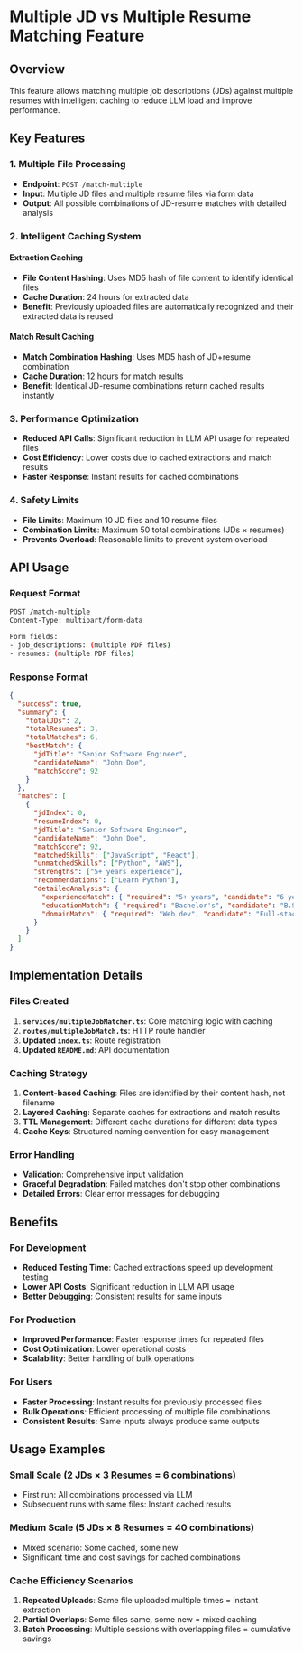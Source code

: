 # Multiple JD vs Multiple Resume Matching Feature

## Overview
This feature allows matching multiple job descriptions (JDs) against multiple resumes with intelligent caching to reduce LLM load and improve performance.

## Key Features

### 1. Multiple File Processing
- **Endpoint**: `POST /match-multiple`
- **Input**: Multiple JD files and multiple resume files via form data
- **Output**: All possible combinations of JD-resume matches with detailed analysis

### 2. Intelligent Caching System
#### Extraction Caching
- **File Content Hashing**: Uses MD5 hash of file content to identify identical files
- **Cache Duration**: 24 hours for extracted data
- **Benefit**: Previously uploaded files are automatically recognized and their extracted data is reused

#### Match Result Caching  
- **Match Combination Hashing**: Uses MD5 hash of JD+resume combination
- **Cache Duration**: 12 hours for match results
- **Benefit**: Identical JD-resume combinations return cached results instantly

### 3. Performance Optimization
- **Reduced API Calls**: Significant reduction in LLM API usage for repeated files
- **Cost Efficiency**: Lower costs due to cached extractions and match results
- **Faster Response**: Instant results for cached combinations

### 4. Safety Limits
- **File Limits**: Maximum 10 JD files and 10 resume files
- **Combination Limits**: Maximum 50 total combinations (JDs × resumes)
- **Prevents Overload**: Reasonable limits to prevent system overload

## API Usage

### Request Format
```bash
POST /match-multiple
Content-Type: multipart/form-data

Form fields:
- job_descriptions: (multiple PDF files)
- resumes: (multiple PDF files)
```

### Response Format
```json
{
  "success": true,
  "summary": {
    "totalJDs": 2,
    "totalResumes": 3,
    "totalMatches": 6,
    "bestMatch": {
      "jdTitle": "Senior Software Engineer",
      "candidateName": "John Doe", 
      "matchScore": 92
    }
  },
  "matches": [
    {
      "jdIndex": 0,
      "resumeIndex": 0,
      "jdTitle": "Senior Software Engineer",
      "candidateName": "John Doe",
      "matchScore": 92,
      "matchedSkills": ["JavaScript", "React"],
      "unmatchedSkills": ["Python", "AWS"],
      "strengths": ["5+ years experience"],
      "recommendations": ["Learn Python"],
      "detailedAnalysis": {
        "experienceMatch": { "required": "5+ years", "candidate": "6 years", "match": "Exceeds requirement" },
        "educationMatch": { "required": "Bachelor's", "candidate": "B.S. CS", "match": "Perfect match" },
        "domainMatch": { "required": "Web dev", "candidate": "Full-stack", "match": "Strong match" }
      }
    }
  ]
}
```

## Implementation Details

### Files Created
1. **`services/multipleJobMatcher.ts`**: Core matching logic with caching
2. **`routes/multipleJobMatch.ts`**: HTTP route handler
3. **Updated `index.ts`**: Route registration
4. **Updated `README.md`**: API documentation

### Caching Strategy
1. **Content-based Caching**: Files are identified by their content hash, not filename
2. **Layered Caching**: Separate caches for extractions and match results
3. **TTL Management**: Different cache durations for different data types
4. **Cache Keys**: Structured naming convention for easy management

### Error Handling
- **Validation**: Comprehensive input validation
- **Graceful Degradation**: Failed matches don't stop other combinations
- **Detailed Errors**: Clear error messages for debugging

## Benefits

### For Development
- **Reduced Testing Time**: Cached extractions speed up development testing
- **Lower API Costs**: Significant reduction in LLM API usage
- **Better Debugging**: Consistent results for same inputs

### For Production
- **Improved Performance**: Faster response times for repeated files
- **Cost Optimization**: Lower operational costs
- **Scalability**: Better handling of bulk operations

### For Users
- **Faster Processing**: Instant results for previously processed files
- **Bulk Operations**: Efficient processing of multiple file combinations
- **Consistent Results**: Same inputs always produce same outputs

## Usage Examples

### Small Scale (2 JDs × 3 Resumes = 6 combinations)
- First run: All combinations processed via LLM
- Subsequent runs with same files: Instant cached results

### Medium Scale (5 JDs × 8 Resumes = 40 combinations)
- Mixed scenario: Some cached, some new
- Significant time and cost savings for cached combinations

### Cache Efficiency Scenarios
1. **Repeated Uploads**: Same file uploaded multiple times = instant extraction
2. **Partial Overlaps**: Some files same, some new = mixed caching
3. **Batch Processing**: Multiple sessions with overlapping files = cumulative savings